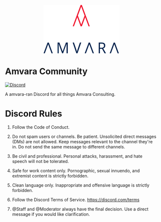 <p align="center">
  <img src="./logo_amvara.svg" width="250">
</p>

# Amvara Community

[![Discord][discord-badge]][discord-invite-url]

A amvara-ran Discord for all things Amvara Consulting.

# Discord Rules

1. Follow the Code of Conduct.

2. Do not spam users or channels. Be patient. Unsolicited direct messages (DMs) are not allowed. Keep messages relevant to the channel they're in. Do not send the same message to different channels.

3. Be civil and professional. Personal attacks, harassment, and hate speech will not be tolerated.

4. Safe for work content only. Pornographic, sexual innuendo, and extremist content is strictly forbidden.

5. Clean language only. Inappropriate and offensive language is strictly forbidden.

7. Follow the Discord Terms of Service. https://discord.com/terms

8. @Staff and @Moderator always have the final decision. Use a direct message if you would like clarification.

<!--
References
-->

[discord-tos]: https://discord.com/terms
[discord-invite-url]: https://discord.gg/VeMbxJWxsg
[discord-badge]: https://img.shields.io/discord/810822044367061042?color=7289DA&label=Discord&logo=discord&logoColor=ffffff&style=flat-square
